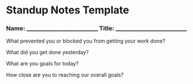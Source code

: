 # Standup Notes Template #

### Name: _________________________ Title: _________________________ ###

What prevented you or blocked you from getting your work done? 

What did you get done yesterday?

What are you goals for today?

How close are you to reaching our overall goals?
